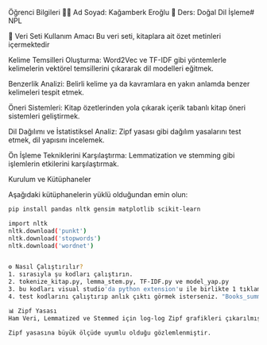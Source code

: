  Öğrenci Bilgileri
👨‍🎓 Ad Soyad: Kağamberk Eroğlu
🧪 Ders: Doğal Dil İşleme# NPL
 
🎯 Veri Seti Kullanım Amacı
Bu veri seti, kitaplara ait özet metinleri içermektedir 

Kelime Temsilleri Oluşturma: Word2Vec ve TF-IDF gibi yöntemlerle kelimelerin vektörel temsillerini çıkararak dil modelleri eğitmek.

Benzerlik Analizi: Belirli kelime ya da kavramlara en yakın anlamda benzer kelimeleri tespit etmek.

Öneri Sistemleri: Kitap özetlerinden yola çıkarak içerik tabanlı kitap öneri sistemleri geliştirmek.

Dil Dağılımı ve İstatistiksel Analiz: Zipf yasası gibi dağılım yasalarını test etmek, dil yapısını incelemek.

Ön İşleme Tekniklerini Karşılaştırma: Lemmatization ve stemming gibi işlemlerin etkilerini karşılaştırmak.


Kurulum ve Kütüphaneler

Aşağıdaki kütüphanelerin yüklü olduğundan emin olun:

```bash
pip install pandas nltk gensim matplotlib scikit-learn

import nltk
nltk.download('punkt')
nltk.download('stopwords')
nltk.download('wordnet')


⚙️ Nasıl Çalıştırılır?
1. sırasıyla şu kodları çalıştırın.
2. tokenize_kitap.py, lemma_stem.py, TF-IDF.py ve model_yap.py 
3. bu kodları visual studio'da python extension'u ile birlikte 1 tıklama ile çalıştırabilirsiniz.
4. test kodlarını çalıştırıp anlık çıktı görmek isterseniz. "Books_summary.cvs" dışında diğer tüm .csv, .pkl, .txt ve .model dosyalarını silebilirsiniz. geriye kalan kodlar tablo oluşturmaya yarıyor.

📊 Zipf Yasası
Ham Veri, Lemmatized ve Stemmed için log-log Zipf grafikleri çıkarılmıştır.

Zipf yasasına büyük ölçüde uyumlu olduğu gözlemlenmiştir.

